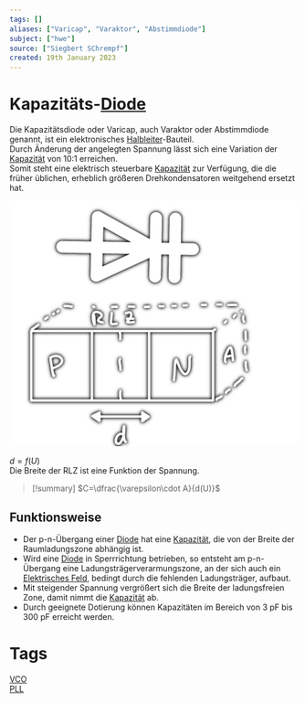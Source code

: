 ```yaml
---
tags: []
aliases: ["Varicap", "Varaktor", "Abstimmdiode"]
subject: ["hwe"]
source: ["Siegbert SChrempf"]
created: 19th January 2023
---
```


# Kapazitäts-[Diode](Halbleiter/Diode.md)

Die Kapazitätsdiode oder Varicap, auch Varaktor oder Abstimmdiode genannt, ist ein elektronisches [Halbleiter](Halbleiter/Halbleiter.md)-Bauteil.  
Durch Änderung der angelegten Spannung lässt sich eine Variation der [Kapazität](Kapazität.md) von 10:1 erreichen.  
Somit steht eine elektrisch steuerbare [Kapazität](Kapazität.md) zur Verfügung, die die früher üblichen, erheblich größeren Drehkondensatoren weitgehend ersetzt hat.

![500](assets/varicap.png)

$d = f(U)$  
Die Breite der RLZ ist eine Funktion der Spannung.

>[!summary] $C=\dfrac{\varepsilon\cdot A}{d(U)}$

## Funktionsweise

- Der p-n-Übergang einer [Diode](Halbleiter/Diode.md) hat eine [Kapazität](Kapazität.md), die von der Breite der Raumladungszone abhängig ist.
- Wird eine [Diode](Halbleiter/Diode.md) in Sperrrichtung betrieben, so entsteht am p-n-Übergang eine Ladungsträgerverarmungszone, an der sich auch ein [Elektrisches Feld](Elektrisches%20Feld.md), bedingt durch die fehlenden Ladungsträger, aufbaut.
- Mit steigender Spannung vergrößert sich die Breite der ladungsfreien Zone, damit nimmt die [Kapazität](Kapazität.md) ab.
- Durch geeignete Dotierung können Kapazitäten im Bereich von 3 pF bis 300 pF erreicht werden.

# Tags

[VCO](Oszillatoren/Voltage%20Controlled%20Oscillator.md)  
[PLL](Oszillatoren/Phase%20Locked%20Loop.md)